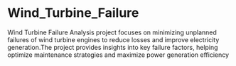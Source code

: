 # Wind_Turbine_Failure
Wind Turbine Failure Analysis project focuses on minimizing unplanned failures of wind turbine engines to reduce losses and improve electricity generation.The project provides insights into key failure factors, helping optimize maintenance strategies and maximize power generation efficiency
